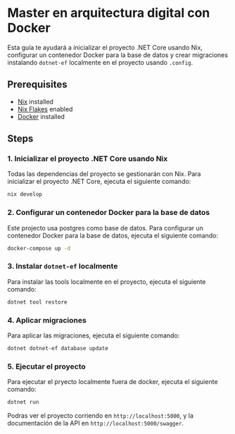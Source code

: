 # Master en arquitectura digital con Docker

Esta guía te ayudará a inicializar el proyecto .NET Core usando Nix, configurar un contenedor Docker para la base de datos y crear
migraciones instalando `dotnet-ef` localmente en el proyecto usando `.config`.

## Prerequisites

- [Nix](https://nixos.org/download.html) installed
- [Nix Flakes](https://nixos.wiki/wiki/Flakes) enabled
- [Docker](https://www.docker.com/get-started) installed

## Steps

### 1. Inicializar el proyecto .NET Core usando Nix

Todas las dependencias del proyecto se gestionarán con Nix. Para inicializar el proyecto .NET Core, ejecuta el siguiente comando:

```sh
nix develop
```

### 2. Configurar un contenedor Docker para la base de datos

Este projecto usa postgres como base de datos. Para configurar un contenedor Docker para la base de datos, ejecuta el siguiente comando:

```sh
docker-compose up -d
```

### 3. Instalar `dotnet-ef` localmente

Para instalar las tools localmente en el proyecto, ejecuta el siguiente comando:

```sh
dotnet tool restore
```

### 4. Aplicar migraciones

Para aplicar las migraciones, ejecuta el siguiente comando:

```sh
dotnet dotnet-ef database update
```

### 5. Ejecutar el proyecto

Para ejecutar el pryecto localmente fuera de docker, ejecuta el siguiente comando:

```sh
dotnet run
```

Podras ver el proyecto corriendo en `http://localhost:5000`, y la documentación de la API en `http://localhost:5000/swagger`.
